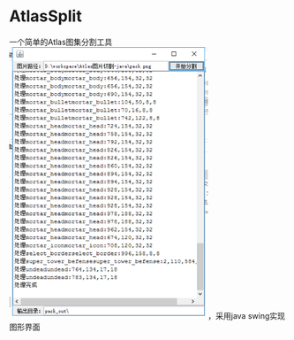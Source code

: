 # AtlasSplit

一个简单的Atlas图集分割工具<img src="screen\atlassplit_1.png" alt="atlassplit_1" style="zoom:80%;" />，采用java swing实现图形界面